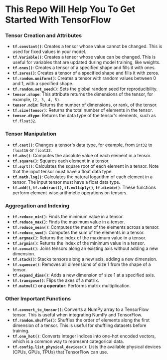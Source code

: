 # This Repo Will Help You To Get Started With TensorFlow


### Tensor Creation and Attributes

* **`tf.constant()`**: Creates a tensor whose value cannot be changed. This is used for fixed values in your model.
* **`tf.Variable()`**: Creates a tensor whose value can be changed. This is useful for variables that are updated during model training, like weights.
* **`tf.ones()`**: Creates a tensor of a specified shape and fills it with ones.
* **`tf.zeros()`**: Creates a tensor of a specified shape and fills it with zeros.
* **`tf.random.uniform()`**: Creates a tensor with random values between 0 and 1, with a specified shape.
* **`tf.random.set_seed()`**: Sets the global random seed for reproducibility.
* **`tensor.shape`**: This attribute returns the dimensions of the tensor, for example, `(2, 3, 4, 5)`.
* **`tensor.ndim`**: Returns the number of dimensions, or rank, of the tensor.
* **`tf.size(tensor)`**: Returns the total number of elements in the tensor.
* **`tensor.dtype`**: Returns the data type of the tensor's elements, such as `tf.float32`.

### Tensor Manipulation

* **`tf.cast()`**: Changes a tensor's data type, for example, from `int32` to `float16` or `float32`.
* **`tf.abs()`**: Computes the absolute value of each element in a tensor.
* **`tf.square()`**: Squares each element in a tensor.
* **`tf.sqrt()`**: Calculates the square root of each element in a tensor. Note that the input tensor must have a float data type.
* **`tf.math.log()`**: Calculates the natural logarithm of each element in a tensor. The input tensor must have a float data type.
* **`tf.add()`, `tf.subtract()`, `tf.multiply()`, `tf.divide()`**: These functions perform element-wise arithmetic operations on tensors.

### Aggregation and Indexing

* **`tf.reduce_min()`**: Finds the minimum value in a tensor.
* **`tf.reduce_max()`**: Finds the maximum value in a tensor.
* **`tf.reduce_mean()`**: Computes the mean of the elements across a tensor.
* **`tf.reduce_sum()`**: Computes the sum of the elements in a tensor.
* **`tf.argmax()`**: Returns the index of the maximum value in a tensor.
* **`tf.argmin()`**: Returns the index of the minimum value in a tensor.
* **`tf.concat()`**: Joins tensors along an existing axis without adding a new dimension.
* **`tf.stack()`**: Stacks tensors along a new axis, adding a new dimension.
* **`tf.squeeze()`**: Removes all dimensions of size 1 from the shape of a tensor.
* **`tf.expand_dims()`**: Adds a new dimension of size 1 at a specified axis.
* **`tf.transpose()`**: Flips the axes of a matrix.
* **`tf.matmul()` or `@` operator**: Performs matrix multiplication.

### Other Important Functions

* **`tf.convert_to_tensor()`**: Converts a NumPy array to a TensorFlow tensor. This is useful when integrating NumPy and TensorFlow.
* **`tf.random.shuffle()`**: Shuffles the order of elements along the first dimension of a tensor. This is useful for shuffling datasets before training.
* **`tf.one_hot()`**: Converts integer indices into one-hot encoded vectors, which is a common way to represent categorical data.
* **`tf.config.list_physical_devices()`**: Lists the available physical devices (CPUs, GPUs, TPUs) that TensorFlow can use.